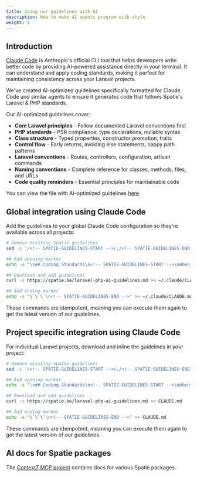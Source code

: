 ```yaml
---
title: Using our guidelines with AI
description: How to make AI agents program with style
weight: 5
---
```


## Introduction

[Claude Code](https://claude.ai/code) is Anthropic's official CLI tool that helps developers write better code by providing AI-powered assistance directly in your terminal. It can understand and apply coding standards, making it perfect for maintaining consistency across your Laravel projects.

We've created AI-optimized guidelines specifically formatted for Claude Code and similar agents to ensure it generates code that follows Spatie's Laravel & PHP standards.

Our AI-optimized guidelines cover:

- **Core Laravel principles** - Follow documented Laravel conventions first
- **PHP standards** - PSR compliance, type declarations, nullable syntax
- **Class structure** - Typed properties, constructor promotion, traits
- **Control flow** - Early returns, avoiding else statements, happy path patterns
- **Laravel conventions** - Routes, controllers, configuration, artisan commands
- **Naming conventions** - Complete reference for classes, methods, files, and URLs
- **Code quality reminders** - Essential principles for maintainable code

You can view the file with AI-optimized guidelines [here](https://spatie.be/laravel-php-ai-guidelines.md).

## Global integration using Claude Code

Add the guidelines to your global Claude Code configuration so they're available across all projects:

```bash
# Remove existing Spatie guidelines
sed -i '/<!-- SPATIE-GUIDELINES-START -->/,/<!-- SPATIE-GUIDELINES-END -->/d' ~/.claude/CLAUDE.md 2>/dev/null || true

## Add opening marker
echo -e "\n## Coding Standards\n<!-- SPATIE-GUIDELINES-START -->\nWhen working with Laravel/PHP projects, follow these Spatie guidelines:\n\`\`\`" >> ~/.claude/CLAUDE.md

## Download and add guidelines
curl -s https://spatie.be/laravel-php-ai-guidelines.md >> ~/.claude/CLAUDE.md

## Add ending marker
echo -e "\`\`\`\n<!-- SPATIE-GUIDELINES-END -->" >> ~/.claude/CLAUDE.md
```

These commands are idempotent, meaning you can execute them again to get the latest version of our guidelines.


## Project specific integration using Claude Code

For individual Laravel projects, download and inline the guidelines in your project:

```bash
# Remove existing Spatie guidelines
sed -i '/<!-- SPATIE-GUIDELINES-START -->/,/<!-- SPATIE-GUIDELINES-END -->/d' CLAUDE.md 2>/dev/null || true

## Add opening marker
echo -e "\n## Coding Standards\n<!-- SPATIE-GUIDELINES-START -->\nWhen working on this Laravel/PHP project, follow these Spatie guidelines:\n\`\`\`" >> CLAUDE.md

## Download and add guidelines
curl -s https://spatie.be/laravel-php-ai-guidelines.md >> CLAUDE.md

## Add ending marker
echo -e "\`\`\`\n<!-- SPATIE-GUIDELINES-END -->" >> CLAUDE.md
```

These commands are idempotent, meaning you can execute them again to get the latest version of our guidelines.

## AI docs for Spatie packages

The [Context7 MCP project](https://github.com/upstash/context7) contains docs for various Spatie packages.
